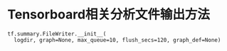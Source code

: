 # Tensorboard相关分析文件输出方法

```python3
tf.summary.FileWriter.__init__(
  logdir, graph=None, max_queue=10, flush_secs=120, graph_def=None)
```
